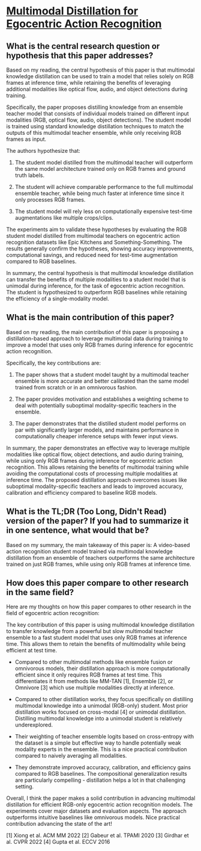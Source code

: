 # [Multimodal Distillation for Egocentric Action Recognition](https://arxiv.org/abs/2307.07483)

## What is the central research question or hypothesis that this paper addresses?

 Based on my reading, the central hypothesis of this paper is that multimodal knowledge distillation can be used to train a model that relies solely on RGB frames at inference time, while retaining the benefits of leveraging additional modalities like optical flow, audio, and object detections during training. 

Specifically, the paper proposes distilling knowledge from an ensemble teacher model that consists of individual models trained on different input modalities (RGB, optical flow, audio, object detections). The student model is trained using standard knowledge distillation techniques to match the outputs of this multimodal teacher ensemble, while only receiving RGB frames as input. 

The authors hypothesize that:

1) The student model distilled from the multimodal teacher will outperform the same model architecture trained only on RGB frames and ground truth labels. 

2) The student will achieve comparable performance to the full multimodal ensemble teacher, while being much faster at inference time since it only processes RGB frames.

3) The student model will rely less on computationally expensive test-time augmentations like multiple crops/clips.

The experiments aim to validate these hypotheses by evaluating the RGB student model distilled from multimodal teachers on egocentric action recognition datasets like Epic Kitchens and Something-Something. The results generally confirm the hypotheses, showing accuracy improvements, computational savings, and reduced need for test-time augmentation compared to RGB baselines.

In summary, the central hypothesis is that multimodal knowledge distillation can transfer the benefits of multiple modalities to a student model that is unimodal during inference, for the task of egocentric action recognition. The student is hypothesized to outperform RGB baselines while retaining the efficiency of a single-modality model.


## What is the main contribution of this paper?

 Based on my reading, the main contribution of this paper is proposing a distillation-based approach to leverage multimodal data during training to improve a model that uses only RGB frames during inference for egocentric action recognition. 

Specifically, the key contributions are:

1. The paper shows that a student model taught by a multimodal teacher ensemble is more accurate and better calibrated than the same model trained from scratch or in an omnivorous fashion. 

2. The paper provides motivation and establishes a weighting scheme to deal with potentially suboptimal modality-specific teachers in the ensemble.

3. The paper demonstrates that the distilled student model performs on par with significantly larger models, and maintains performance in computationally cheaper inference setups with fewer input views.

In summary, the paper demonstrates an effective way to leverage multiple modalities like optical flow, object detections, and audio during training, while using only RGB frames during inference for egocentric action recognition. This allows retaining the benefits of multimodal training while avoiding the computational costs of processing multiple modalities at inference time. The proposed distillation approach overcomes issues like suboptimal modality-specific teachers and leads to improved accuracy, calibration and efficiency compared to baseline RGB models.


## What is the TL;DR (Too Long, Didn't Read) version of the paper? If you had to summarize it in one sentence, what would that be?

 Based on my summary, the main takeaway of this paper is: A video-based action recognition student model trained via multimodal knowledge distillation from an ensemble of teachers outperforms the same architecture trained on just RGB frames, while using only RGB frames at inference time.


## How does this paper compare to other research in the same field?

 Here are my thoughts on how this paper compares to other research in the field of egocentric action recognition:

The key contribution of this paper is using multimodal knowledge distillation to transfer knowledge from a powerful but slow multimodal teacher ensemble to a fast student model that uses only RGB frames at inference time. This allows them to retain the benefits of multimodality while being efficient at test time.

- Compared to other multimodal methods like ensemble fusion or omnivorous models, their distillation approach is more computationally efficient since it only requires RGB frames at test time. This differentiates it from methods like MM-TAN [1], Ensemble [2], or Omnivore [3] which use multiple modalities directly at inference.

- Compared to other distillation works, they focus specifically on distilling multimodal knowledge into a unimodal (RGB-only) student. Most prior distillation works focused on cross-modal [4] or unimodal distillation. Distilling multimodal knowledge into a unimodal student is relatively underexplored.

- Their weighting of teacher ensemble logits based on cross-entropy with the dataset is a simple but effective way to handle potentially weak modality experts in the ensemble. This is a nice practical contribution compared to naively averaging all modalities.

- They demonstrate improved accuracy, calibration, and efficiency gains compared to RGB baselines. The compositional generalization results are particularly compelling - distillation helps a lot in that challenging setting. 

Overall, I think the paper makes a solid contribution in advancing multimodal distillation for efficient RGB-only egocentric action recognition models. The experiments cover major datasets and evaluation aspects. The approach outperforms intuitive baselines like omnivorous models. Nice practical contribution advancing the state of the art!

[1] Xiong et al. ACM MM 2022 
[2] Gabeur et al. TPAMI 2020
[3] Girdhar et al. CVPR 2022
[4] Gupta et al. ECCV 2016
